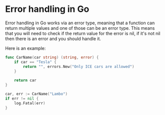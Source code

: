 # Error handling in Go

Error handling in Go works via an error type, meaning that a function can return multiple values and one of those can be an error type. This means that you will need to check if the return value for the error is nil, if it's not nil then there is an error and you should handle it.

Here is an example:
```go
func CarName(car string) (string, error) {
    if car == "Tesla" {
        return "", errors.New("Only ICE cars are allowed")
    }
    
    return car
}

car, err := CarName("Lambo")
if err != nil {
    log.Fatal(err)
}
```